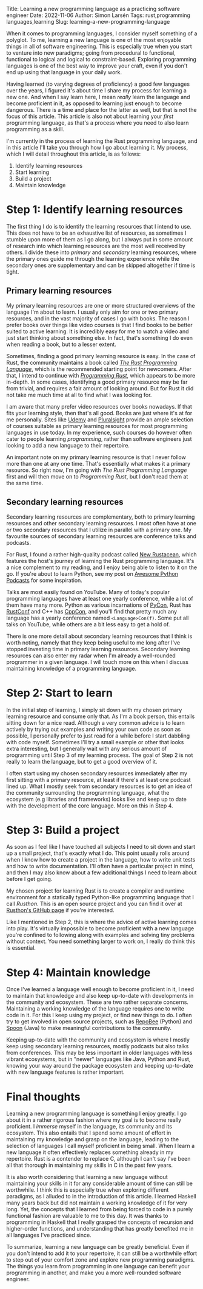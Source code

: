 Title: Learning a new programming language as a practicing software engineer
Date: 2022-11-06
Author: Simon Larsén
Tags: rust,programming languages,learning
Slug: learning-a-new-programming-language

When it comes to programming languages, I consider myself something of a
polyglot. To me, learning a new language is one of the most enjoyable
things in all of software engineering. This is especially true when you
start to venture into new paradigms; going from procedural to functional,
functional to logical and logical to constraint-based. Exploring programming
languages is one of the best way to improve your craft, even if you don't
end up using that language in your daily work.

Having learned (to varying degrees of proficiency) a good few languages over
the years, I figured it's about time I share my process for learning a new one.
And when I say learn here, I mean _really_ learn the language and become
proficient in it, as opposed to learning just enough to become dangerous.
There is a time and place for the latter as well, but that is not the focus
of this article. This article is also not about learning your _first_
programming language, as that's a process where you need to also learn
programming as a skill.

I'm currently in the process of learning the Rust programming language, and in
this article I'll take you through how I go about learning it. My process, which
I will detail throughout this article, is as follows:

1. Identify learning resources
2. Start learning
3. Build a project
4. Maintain knowledge

# Step 1: Identify learning resources

The first thing I do is to identify the learning resources that I intend to use.
This does not have to be an exhaustive list of resources, as sometimes I stumble
upon more of them as I go along, but I always put in some amount of research
into which learning resources are the most well received by others. I divide
these into _primary_ and _secondary_ learning resources, where the primary ones
guide me through the learning experience while the secondary ones are
supplementary and can be skipped altogether if time is tight.

## Primary learning resources

My primary learning resources are one or more structured overviews of the
language I'm about to learn. I usually only aim for one or two primary resources,
and in the vast majority of cases I go with books. The reason I prefer books
over things like video courses is that I find books to be better suited to
active learning. It is incredibly easy for me to watch a video and just start
thinking about something else. In fact, that's something I do even when reading
a book, but to a lesser extent.

Sometimes, finding a good primary learning resource is easy. In the case of
Rust, the community maintains a book called [_The Rust Programming
Language_](https://doc.rust-lang.org/stable/book/), which is the recommended
starting point for newcomers. After that, I intend to continue with
[_Programming
Rust_](https://www.oreilly.com/library/view/programming-rust-2nd/9781492052586/),
which appears to be more in-depth. In some cases, identifying a good primary
resource may be far from trivial, and requires a fair amount of looking around.
But for Rust it did not take me much time at all to find what I was looking for.

I am aware that many prefer video resources over books nowadays. If that fits
your learning style, then that's all good. Books are just where it's at for me
personally. Sites like [Udemy](https://udemy.com) and
[Pluralsight](https://pluralsight.com) provide an ample selection of courses
suitable as primary learning resources for most programming languages in use
today. In my experience, such courses do however often cater to people learning
_programming_, rather than software engineers just looking to add a new language
to their repertoire.

An important note on my primary learning resource is that I never follow more
than one at any one time. That's essentially what makes it a primary resource.
So right now, I'm going with _The Rust Programming Language_ first and will then
move on to _Programming Rust_, but I don't read them at the same time.

## Secondary learning resources

Secondary learning resources are complementary, both to primary learning
resources and other secondary learning resources. I most often have at one or
two secondary resources that I utilize in parallel with a primary one. My
favourite sources of secondary learning resources are conference talks and
podcasts.

For Rust, I found a rather high-quality podcast called [New
Rustacean](https://newrustacean.com/), which features the host's journey of
learning the Rust programming language. It's a nice complement to my reading,
and I enjoy being able to listen to it on the go. If you're about to learn
Python, see my post on [Awesome Python
Podcasts]({filename}awesome_python_podcasts.md) for some inspiration.

Talks are most easily found on YouTube. Many of today's popular programming
languages have at least one yearly conference, while a lot of them have many
more. Python as various incarnations of [PyCon](https://pycon.org/), Rust has
[RustConf](https://rustconf.com/) and C++ has [CppCon](https://cppcon.org/), and
you'll find that pretty much any language has a yearly conference named
`<Language>Con(f)`. Some put all talks on YouTube, while others are a bit
less easy to get a hold of.

There is one more detail about secondary learning resources that I think is
worth noting, namely that they keep being useful to me long after I've stopped
investing time in primary learning resources. Secondary learning resources can
also enter my radar when I'm already a well-rounded programmer in a given
language. I will touch more on this when I discuss maintaining knowledge of a
programming language.

# Step 2: Start to learn

In the initial step of learning, I simply sit down with my chosen primary
learning resource and consume only that. As I'm a book person, this entails
sitting down for a nice read. Although a very common advice is to learn actively
by trying out examples and writing your own code as soon as possible, I
personally prefer to just read for a while before I start dabbling with code
myself. Sometimes I'll try a small example or other that looks extra
interesting, but I generally wait with any serious amount of programming until
Step 3 of my learning process. The goal of Step 2 is not really to learn the
language, but to get a good overview of it.

I often start using my chosen secondary resources immediately after my first
sitting with a primary resource, at least if there's at least one podcast lined
up. What I mostly seek from secondary resources is to get an idea of the
community surrounding the programming language, what the ecosystem (e.g
libraries and frameworks) looks like and keep up to date with the development of
the core language. More on this in Step 4.

# Step 3: Build a project

As soon as I feel like I have touched all subjects I need to sit down and start
up a small project, that's exactly what I do. This point usually rolls around
when I know how to create a project in the language, how to write unit tests and
how to write documentation. I'll often have a particular project in mind, and
then I may also know about a few additional things I need to learn about before
I get going.

My chosen project for learning Rust is to create a compiler and runtime
environment for a statically typed Python-like programming language that I call
_Rusthon_. This is an open source project and you can find it over at [Rusthon's
GitHub page](https://github.com/slarse/rusthon) if you're interested.

Like I mentioned in Step 2, this is where the advice of active learning comes
into play. It's virtually impossible to become proficient with a new language
you're confined to following along with examples and solving tiny problems
without context. You need something larger to work on, I really do think this is
essential.

# Step 4: Maintain knowledge

Once I've learned a language well enough to become proficient in it, I need to
maintain that knowledge and also keep up-to-date with developments in the
community and ecosystem. These are two rather separate concerns. Maintaining a
working knowledge of the language requires one to write code in it. For this I
keep using my project, or find new things to do. I often try to get involved in
open source projects, such as [RepoBee](https://github.com/repobee/repobee)
(Python) and [Spoon](https://github.com/inria/spoon) (Java) to make meaningful
contributions to the community.

Keeping up-to-date with the community and ecosystem is where I mostly keep using
secondary learning resources, mostly podcasts but also talks from conferences.
This may be less important in older languages with less vibrant ecosystems, but
in "newer" languages like Java, Python and Rust, knowing your way around the
package ecosystem and keeping up-to-date with new language features is rather
important.

# Final thoughts

Learning a new programming language is something I enjoy greatly. I go about it
in a rather rigorous fashion where my goal is to become really proficient. I
_immerse_ myself in the language, its community and its ecosystem. This also
entails that I spend some amount of effort in maintaining my knowledge and grasp
on the language, leading to the selection of languages I call myself proficient
in being small. When I learn a new language it often effectively replaces
something already in my repertoire. Rust is a contender to replace C, although I
can't say I've been all that thorough in maintaining my skills in C in the past
few years.

It is also worth considering that learning a new language without maintaining
your skills in it for any considerable amount of time can still be worthwhile. I
think this is especially true when exploring different paradigms, as I alluded
to in the introduction of this article. I learned Haskell many years back but
did not maintain a working knowledge of it for very long. Yet, the concepts that
I learned from being forced to code in a purely functional fashion are valuable
to me to this day. It was thanks to programming in Haskell that I really grasped
the concepts of recursion and higher-order functions, and understanding that has
greatly benefited me in all languages I've practiced since.

To summarize, learning a new language can be greatly beneficial. Even if you
don't intend to add it to your repertoire, it can still be a worthwhile effort
to step out of your comfort zone and explore new programming paradigms. The
things you learn from programming in one language can benefit your programming
in another, and make you a more well-rounded software engineer.
